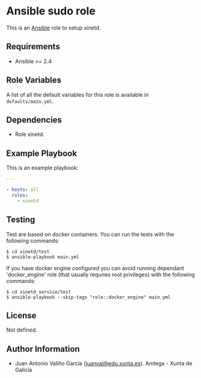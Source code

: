 # Ansible sudo role

This is an [Ansible](http://www.ansible.com) role to setup xinetd.

## Requirements

- Ansible >= 2.4

## Role Variables

A list of all the default variables for this role is available in `defaults/main.yml`.

## Dependencies

- Role xinetd.

## Example Playbook

This is an example playbook:

```yaml
---

- hosts: all
  roles:
    - xinetd
```

## Testing

Test are based on docker containers. You can run the tests with the following commands:

```shell
$ cd xinetd/test
$ ansible-playbook main.yml
```

If you have docker engine configured you can avoid running dependant 'docker_engine' role (that usually requries root privileges) with the following commands:

```shell
$ cd xinetd_service/test
$ ansible-playbook --skip-tags "role::docker_engine" main.yml
```

## License

Not defined.

## Author Information

- Juan Antonio Valiño García ([juanval@edu.xunta.es](mailto:juanval@edu.xunta.es)). Amtega - Xunta de Galicia
